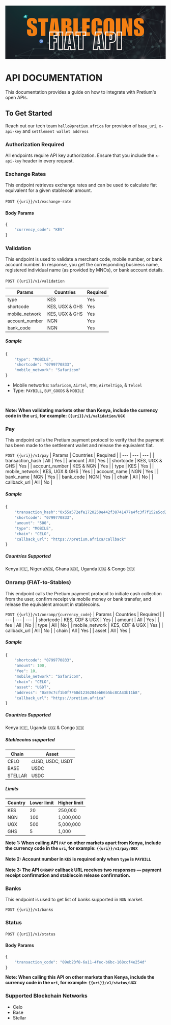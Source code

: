 ![My Image](USDT-FIAT.png)

# API DOCUMENTATION
This documentation provides a guide on how to integrate with Pretium's open APIs.

## To Get Started
Reach out our tech team `hello@pretium.africa` for provision of `base_uri`, `x-api-key` and `settlement wallet address`

### Authorization Required
All endpoints require API key authorization. Ensure that you include the `x-api-key` header in every request.

### Exchange Rates
This endpoint retrieves exchange rates and can be used to calculate fiat equivalent for a given stablecoin amount. <br><br>
`POST {{uri}}/v1/exchange-rate`

#### Body Params
```javascript
{
    "currency_code": "KES"
}
```

### Validation
This endpoint is used to validate a merchant code, mobile number, or bank account number. In response, you get the corresponding business name, registered individual name (as provided by MNOs), or bank account details.<br><br>
`POST {{uri}}/v1/validation`

| Params | Countries | Required |
| --- | --- | --- |
| type | KES | Yes |
| shortcode | KES, UGX & GHS | Yes |
| mobile_network | KES, UGX & GHS | Yes |
| account_number | NGN | Yes |
| bank_code | NGN | Yes |

##### Sample
```javascript
{
    "type": "MOBILE",
    "shortcode": "0799770833",
    "mobile_network": "Safaricom"
}
```

- Mobile networks: `Safaricom`, `Airtel`, `MTN`, `AirtelTigo`, & `Telcel`
- Type: `PAYBILL`, `BUY_GOODS` & `MOBILE`

<br>

**Note: When validating markets other than Kenya, include the currency code in the `uri`, for example: `{{uri}}/v1/validation/UGX`**

### Pay
This endpoint calls the Pretium payment protocol to verify that the payment has been made to the settlement wallet and release the equivalent fiat.    

`POST {{uri}}/v1/pay`
| Params | Countries | Required |
| --- | --- | --- |
| transaction_hash | All | Yes |
| amount | All | Yes |
| shortcode | KES, UGX & GHS | Yes |
| account_number | KES & NGN | Yes |
| type | KES | Yes |
| mobile_network | KES, UGX & GHS | Yes |
| account_name | NGN | Yes |
| bank_name | NGN | Yes |
| bank_code | NGN | Yes |
| chain | All | No |
| callback_url | All | No |

##### Sample
```javascript
{
    "transaction_hash":"0x55a572efe1720250e442f38741477a4fc3f7f152e5cd208cc52f8222a1c2a13b",
    "shortcode": "0799770833",
    "amount": "500",
    "type": "MOBILE",
    "chain": "CELO",
    "callback_url": "https://pretium.africa/callback"
}
```

##### Countries Supported
Kenya 🇰🇪, Nigeria🇳🇬, Ghana 🇬🇭, Uganda 🇺🇬 & Congo 🇨🇩

### Onramp (FIAT-to-Stables)
This endpoint calls the Pretium payment protocol to initiate cash collection from the user, confirm receipt via mobile money or bank transfer, and release the equivalent amount in stablecoins. 

`POST {{url}}/v1/onramp/{currency_code}`
| Params | Countries | Required |
| --- | --- | --- |
| shortcode | KES, CDF & UGX | Yes |
| amount | All | Yes |
| fee | All | No |
| type | All | No |
| mobile_network | KES, CDF & UGX | Yes |
| callback_url | All | No |
| chain | All | Yes |
| asset | All | Yes |

##### Sample
```javascript
{
    "shortcode": "0799770833",
    "amount": 100,
    "fee": 10,
    "mobile_network": "Safaricom",
    "chain": "CELO",
    "asset": "USDT",
    "address": "0xE9c7cf1b0f7F68d1236284ebE6b5bc8CA43b11b8",
    "callback_url": "https://pretium.africa"
}
```

##### Countries Supported
Kenya 🇰🇪, Uganda 🇺🇬 & Congo 🇨🇩

##### Stablecoins supported

| Chain | Asset |
| --- | --- |
| CELO | cUSD, USDC, USDT |
| BASE | USDC |
| STELLAR | USDC |

##### Limits

| Country | Lower limit | Higher limit|
| --- | --- | --- |
| KES | 20 | 250,000 |
| NGN | 100 | 1,000,000 |
| UGX | 500 | 5,000,000 |
| GHS | 5 | 1,000 |

**Note 1: When calling API `PAY` on other markets apart from Kenya, include the currency code in the `uri`, for example: `{{uri}}/v1/pay/UGX`** <br> <br>
**Note 2: Account number in `KES` is required only when `type` is `PAYBILL`** <br> <br>
**Note 3: The API `ONRAMP` callback URL receives two responses — payment receipt confirmation and stablecoin release confirmation.**

### Banks
This endpoint is used to get list of banks supported in `NGN` market.    

`POST {{uri}}/v1/banks`

### Status
`POST {{uri}}/v1/status`

#### Body Params
```javascript
{
    "transaction_code": "09eb23f8-6a11-4fec-b6bc-168ccf4e254d"
}
```

**Note: When calling this API on other markets than Kenya, include the currency code in the `uri`, for example: `{{uri}}/v1/status/UGX`**

### Supported Blockchain Networks
- Celo
- Base
- Stellar

